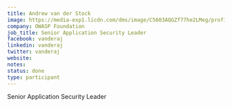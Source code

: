 ```yaml
---
title: Andrew van der Stock
image: https://media-exp1.licdn.com/dms/image/C5603AQGZf77he2LMeg/profile-displayphoto-shrink_800_800/0?e=1605139200&v=beta&t=mFAGRdHhsyo_PyJA0_343KIrktEDjtFBGvK6dv4tkjU
company: OWASP Foundation
job_title: Senior Application Security Leader
facebook: vanderaj
linkedin: vanderaj
twitter: vanderaj
website:
notes:
status: done
type: participant
---
```


Senior Application Security Leader
<!-- put more details about participant here -->
